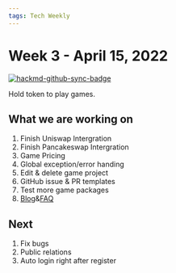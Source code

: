 ```yaml
---
tags: Tech Weekly
---
```

# Week 3 - April 15, 2022

[![hackmd-github-sync-badge](https://hackmd.io/-lUIH2bGQ9KQKWk_miyPwA/badge)](https://hackmd.io/-lUIH2bGQ9KQKWk_miyPwA)


Hold token to play games.

## What we are working on

1. Finish Uniswap Intergration
2. Finish Pancakeswap Intergration
3. Game Pricing
4. Global exception/error handing
5. Edit & delete game project
6. GitHub issue & PR templates
7. Test more game packages
8. [Blog](https://blog.w3itch.io/)&[FAQ](https://docs.w3itch.io/faq.html)

## Next

1. Fix bugs
2. Public relations
3. Auto login right after register
